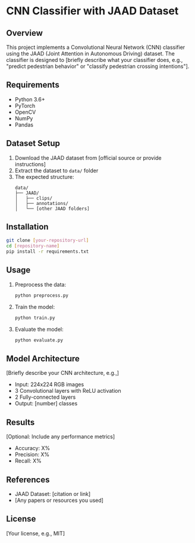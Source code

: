 # CNN Classifier with JAAD Dataset

## Overview
This project implements a Convolutional Neural Network (CNN) classifier using the JAAD (Joint Attention in Autonomous Driving) dataset. The classifier is designed to [briefly describe what your classifier does, e.g., "predict pedestrian behavior" or "classify pedestrian crossing intentions"].

## Requirements
- Python 3.6+
- PyTorch 
- OpenCV
- NumPy
- Pandas


## Dataset Setup
1. Download the JAAD dataset from [official source or provide instructions]
2. Extract the dataset to `data/` folder
3. The expected structure:
   ```
   data/
   ├── JAAD/
   │   ├── clips/
   │   ├── annotations/
   │   └── [other JAAD folders]
   ```

## Installation
```bash
git clone [your-repository-url]
cd [repository-name]
pip install -r requirements.txt
```

## Usage
1. Preprocess the data:
   ```bash
   python preprocess.py
   ```

2. Train the model:
   ```bash
   python train.py
   ```

3. Evaluate the model:
   ```bash
   python evaluate.py
   ```

## Model Architecture
[Briefly describe your CNN architecture, e.g.,]
- Input: 224x224 RGB images
- 3 Convolutional layers with ReLU activation
- 2 Fully-connected layers
- Output: [number] classes

## Results
[Optional: Include any performance metrics]
- Accuracy: X%
- Precision: X%
- Recall: X%

## References
- JAAD Dataset: [citation or link]
- [Any papers or resources you used]

## License
[Your license, e.g., MIT]